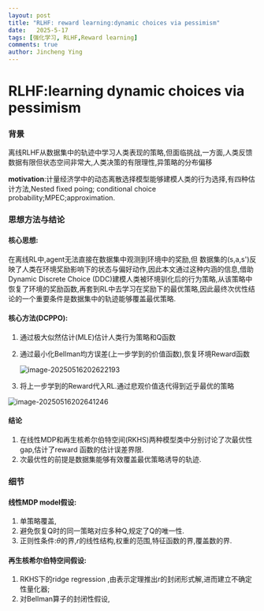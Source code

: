 ```yaml
---
layout: post
title: "RLHF: reward learning:dynamic choices via pessimism"
date:   2025-5-17
tags: [强化学习, RLHF,Reward learning]
comments: true
author: Jincheng Ying
---
```








# RLHF:learning dynamic choices via pessimism

### 背景

离线RLHF从数据集中的轨迹中学习人类表现的策略,但面临挑战,一方面,人类反馈数据有限但状态空间非常大,人类决策的有限理性,异策略的分布偏移

**motivation**:计量经济学中的动态离散选择模型能够建模人类的行为选择,有四种估计方法,Nested fixed poing; conditional choice probability;MPEC;approximation.



### 思想方法与结论

#### **核心思想**:

在离线RL中,agent无法直接在数据集中观测到环境中的奖励,但 数据集的(s,a,s')反映了人类在环境奖励影响下的状态与偏好动作,因此本文通过这种内涵的信息,借助Dynamic Discrete Choice (DDC)建模人类被环境驯化后的行为策略,从该策略中恢复了环境的奖励函数,再套到RL中去学习在奖励下的最优策略,因此最终次优性结论的一个重要条件是数据集中的轨迹能够覆盖最优策略.

#### **核心方法(DCPPO)**:

1. 通过极大似然估计(MLE)估计人类行为策略和Q函数

2. 通过最小化Bellman均方误差(上一步学到的价值函数),恢复环境Reward函数

   ![image-20250516202622193](C:\Users\33702\AppData\Roaming\Typora\typora-user-images\image-20250516202622193.png)

3. 将上一步学到的Reward代入RL.通过悲观价值迭代得到近乎最优的策略

![image-20250516202641246](C:\Users\33702\AppData\Roaming\Typora\typora-user-images\image-20250516202641246.png)

#### 结论

1. 在线性MDP和再生核希尔伯特空间(RKHS)两种模型类中分别讨论了次最优性gap,估计了reward 函数的估计误差界限.
2. 次最优性的前提是数据集能够有效覆盖最优策略诱导的轨迹.

### 细节

#### 线性MDP model假设:

1. 单策略覆盖,
2. 避免恢复Q时的同一策略对应多种Q,规定了Q的唯一性.
3. 正则性条件:$\theta$的界,$r$的线性结构,权重的范围,特征函数的界,覆盖数的界.



#### 再生核希尔伯特空间假设:

1. RKHS下的ridge regression ,由表示定理推出r的封闭形式解,进而建立不确定性量化器;
2. 对Bellman算子的封闭性假设,